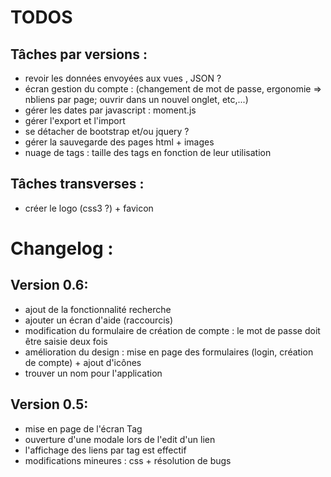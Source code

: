 TODOS
=====

Tâches par versions :
-------------------

* revoir les données envoyées aux vues , JSON ?
* écran gestion du compte : (changement de mot de passe, ergonomie => nbliens par page; ouvrir dans un nouvel onglet, etc,...)
* gérer les dates par javascript : moment.js
* gérer l'export et l'import
* se détacher de bootstrap et/ou jquery ?
* gérer la sauvegarde des pages html + images
* nuage de tags : taille des tags en fonction de leur utilisation

Tâches transverses :
-------------------

* créer le logo (css3 ?) + favicon

Changelog :
==========

Version 0.6:
-----------
- ajout de la fonctionnalité recherche
- ajouter un écran d'aide (raccourcis)
- modification du formulaire de création de compte : le mot de passe doit être saisie deux fois
- amélioration du design : mise en page des formulaires (login, création de compte) + ajout d'icônes
- trouver un nom pour l'application

Version 0.5:
-----------
- mise en page de l'écran Tag
- ouverture d'une modale lors de l'edit d'un lien
- l'affichage des liens par tag est effectif
- modifications mineures : css + résolution de bugs
 